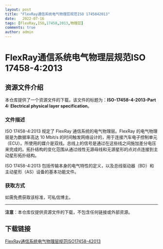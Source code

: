 ```yaml
---
layout: post
title: "FlexRay通信系统电气物理层规范ISO 1745842013"
date:   2022-07-16
tags: [FlexRay,ISO,17458,2013,物理层]
comments: true
author: admin
---
```

# FlexRay通信系统电气物理层规范ISO 17458-4:2013

## 资源文件介绍

本仓库提供了一个资源文件的下载，该文件的标题为：**ISO-17458-4-2013-Part 4: Electrical physical layer specification**。

### 文件描述

ISO 17458-4:2013 规定了 FlexRay 通信系统的电气物理层。FlexRay 的电气物理层是为数据率高达 10 Mbit/s 的时间触发网络设计的，用于连接汽车电子控制单元（ECU）。所使用的媒介是双线。总线上的信号是通过在这些线之间施加差分电压来完成的。拓扑结构的变化范围从通过线性无源母线和无源星形的点对点连接到主动星形拓扑结构。

ISO 17458-4:2013 包括传输本身的电气特性的定义，以及总线驱动器（BD）和主动星形（AS）设备的基本功能文件。

### 获取方式

如需免费获取该标准，可私信博主。

---

**注意**：本仓库仅提供资源文件的下载，不包含任何链接或外部资源。

## 下载链接

[FlexRay通信系统电气物理层规范ISO17458-42013](https://pan.quark.cn/s/599b01255c6b)